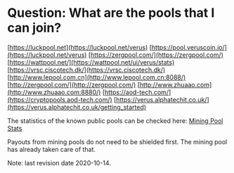 # Question: What are the pools that I can join?

[https://luckpool.net](https://luckpool.net/verus)
[https://pool.veruscoin.io/](https://luckpool.net/verus)
[https://zergpool.com/](https://zergpool.com/)
[https://wattpool.net/](https://wattpool.net/ui/verus/stats)
[https://vrsc.ciscotech.dk/](https://vrsc.ciscotech.dk/)
[http://www.lepool.com.cn](http://www.lepool.com.cn:8088/)
[http://zergpool.com/](http://zergpool.com/)
[http://www.zhuaao.com](http://www.zhuaao.com:8880/)
[https://aod-tech.com/](https://cryptopools.aod-tech.com/)
[https://verus.alphatechit.co.uk/](https://verus.alphatechit.co.uk/getting_started)

The statistics of the known public pools can be checked here:
[Mining Pool Stats](https://miningpoolstats.stream/veruscoin)

Payouts from mining pools do not need to be shielded first. The mining pool has already taken care of that.

Note: last revision date 2020-10-14.
